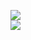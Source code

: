 [![](https://img.shields.io/badge/Made%20With-Github%20Spray-lightgrey.svg?style=for-the-badge&logo=github)](https://github.com/Annihil/github-spray#2208)  
[![](https://i.imgur.com/2DrTn0Z.gif)](https://github.com/Annihil/github-spray)